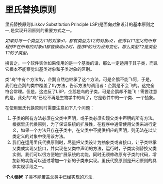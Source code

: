 # 里氏替换原则

里氏替换原则\(Liskov Substitution Principle LSP\)是面向对象设计的基本原则之一,是实现开闭原则的重要方式之一。

_如果对每一个类型为T1的对象o1，都有类型为T2的对象o2，使得以T1定义的所有程序P在所有的对象o1都替换成o2时，程序P的行为没有变化，那么类型T2是类型T1的子类型。_

换言之，一个软件实体如果使用的是一个基类的话，那么一定适用于其子类，而且它根本不能察觉出基类对象和子类对象的区别。

类“鸟”中有个方法fly，企鹅自然也继承了这个方法，可是企鹅不能飞阿，于是，我们在企鹅的类中覆盖了fly方法，告诉方法的调用者：企鹅是不会飞的。这完全符合常理。但是，这违反了LSP，企鹅是鸟的子类，可是企鹅却不能飞！需要注意的是，此处的“鸟”已经不再是生物学中的鸟了，它是软件中的一个类、一个抽象。

在使用里氏代换原则时需要注意如下几个问题：

1. 子类的所有方法必须在父类中声明，或子类必须实现父类中声明的所有方法。根据里氏代换原则，为了保证系统的扩展性，在程序中通常使用父类来进行定义，如果一个方法只存在子类中，在父类中不提供相应的声明，则无法在以父类定义的对象中使用该方法。
2. 我们在运用里氏代换原则时，尽量把父类设计为抽象类或者接口，让子类继承父类或实现父接口，并实现在父类中声明的方法，运行时，子类实例替换父类实例，我们可以很方便地扩展系统的功能，同时无须修改原有子类的代码，增加新的功能可以通过增加一个新的子类来实现。里氏代换原则是开闭原则的具体实现手段之一。

_**个人理解**_: 子类不能覆盖父类中已经实现的方法.

